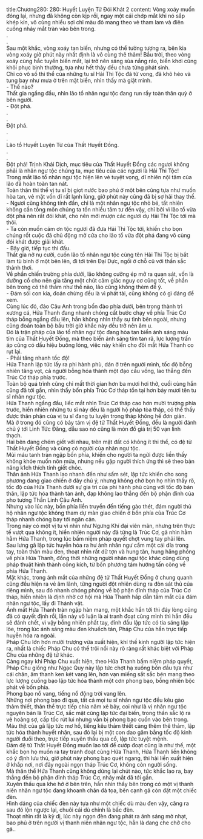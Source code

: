 title:Chương280: 280: Huyết Luyện Tử Đói Khát 2
content:
Vòng xoáy muốn đóng lại, nhưng đã không còn kịp rồi, ngay một cái chớp mắt khi nó sắp khép kín, vô cùng nhiều sợi chỉ màu đỏ mang theo vẻ tham lam và điên cuồng nháy mắt tràn vào bên trong.<br>.<br>.<br>Sau một khắc, vòng xoáy tan biến, nhưng có thể tưởng tượng ra, bên kia vòng xoáy giờ phút này nhất định là vô cùng thê thảm! Bầu trời, theo vòng xoáy cùng hắc tuyến biến mất, lại trở nên sáng sủa nắng ráo, biển khơi cũng khôi phục bình thường, tựa như hết thảy đều chưa từng phát sinh.<br>Chỉ có vô số thi thể của những tu sĩ Hải Thi Tộc đã tử vong, đã khô héo và tung bay như mưa ở trên mặt biển, nhìn thấy mà giật mình.<br>- Thế nào?<br>Thất gia ngẩng đầu, nhìn lão tổ nhân ngư tộc đang run rẩy toàn thân quỳ ở bên người.<br>- Đột phá.<br>.<br>.<br>Đột phá.<br>.<br>.<br>Lão tổ Huyết Luyện Tử của Thất Huyết Đồng.<br>.<br>.<br>Đột phá! Trịnh Khải Dịch, mục tiêu của Thất Huyết Đồng các ngươi không phải là nhân ngư tộc chúng ta, mục tiêu của các ngươi là Hải Thi Tộc!<br>Trong mắt lão tổ nhân ngư tộc hiện lên vẻ tuyệt vọng, dĩ nhiên nội tâm của lão đã hoàn toàn tan nát.<br>Toàn thân thi thể vị tu sĩ bị giọt nước bao phủ ở một bên cũng tựa như muốn hòa tan, vẻ mặt vốn dĩ rất lạnh lùng, giờ phút này cũng đã bị sợ hãi thay thế.<br>- Ngươi cũng không tính đần, chỉ là một nhân ngư tộc nhỏ bé, tất nhiên không cần tông môn chúng ta tốn nhiều tâm tư đến vậy, chỉ bởi vì lão tổ vừa đột phá nên rất đói khát, cho nên mới mượn các ngươi dụ Hải Thi Tộc tới mà thôi.<br>- Ta còn muốn cám ơn tộc ngươi đã đưa Hải Thi Tộc tới, khiến cho bọn chúng rốt cuộc đã chủ động mở cửa cho lão tổ vừa đột phá đang vô cùng đói khát được giải khát.<br>- Bây giờ, tiếp tục thi đấu.<br>Thất gia nở nụ cười, cuốn lão tổ nhân ngư tộc cùng tên Hải Thi Tộc bị bắt làm tù binh ở một bên lên, đi tới trên Đại Dực, ngồi ở chỗ cũ với thần sắc thảnh thơi.<br>Về phần chiến trường phía dưới, lão không cưỡng ép mở ra quan sát, vốn là dưỡng cổ cho nên gia tăng một chút cảm giác nguy cơ cũng tốt, về phần bên trong có thê thảm như thế nào, lão cũng không thèm để ý.<br>- Đám sói con kia, đoán chừng đều là vì phát tài, cũng không có gì đáng để xem.<br>Cùng lúc đó, đảo Câu Anh trong bốn đảo phía dưới, bên trong thành trì xương cá, Hứa Thanh đang nhanh chóng cất bước chạy về phía Trúc Cơ tháp bỗng ngẩng đầu lên, hắn không nhìn thấy sự tình bên ngoài, nhưng cũng đoán toàn bộ bầu trời giờ khắc này đều trở nên âm u.<br>Đó là trận pháp của lão tổ nhân ngư tộc đang hòa tan biển ánh sáng màu tím của Thất Huyết Đồng, mà theo biển ánh sáng tím tan rã, lực lượng trấn áp cũng có dấu hiệu buông lỏng, việc này khiến cho đôi mắt Hứa Thanh co rụt lại.<br>- Phải tăng nhanh tốc độ!<br>Hứa Thanh lập tức lấy ra phi hành phù, dán ở trên người mình, tốc độ bỗng nhiên tăng vọt, cả người bỗng hóa thành một đạo cầu vồng, lao thẳng đến Trúc Cơ tháp phía trước.<br>Toàn bộ quá trình cũng chỉ mất thời gian hơn ba mươi hơi thở, cuối cùng hắn cũng đã tới gần, nhìn thấy bốn phía Trúc Cơ tháp tồn tại hơn bảy mươi tên tu sĩ nhân ngư tộc.<br>Hứa Thanh ngẩng đầu, liếc mắt nhìn Trúc Cơ tháp cao hơn mười trượng phía trước, hiển nhiên những tu sĩ này đều là người hộ pháp tòa tháp, có thể thấy được thân phận của vị tu sĩ đang tu luyện trong tháp không hề đơn giản.<br>Mà ở trong đó cũng có bảy tám vị đệ tử Thất Huyết Đồng, đều là người đánh chủ ý tới Linh Tức Đăng, dẫu sao nó cũng là món đồ giá trị 50 vạn linh thạch.<br>Hai bên đang chém giết với nhau, trên mặt đất có không ít thi thể, có đệ tử Thất Huyết Đồng và cũng có người của nhân ngư tộc.<br>Mùi máu tanh tràn ngập bốn phía, khiến cho người ta ngửi được liền thấy không khỏe muốn nôn mửa, nhưng nếu gặp người thích ứng thì sẽ theo bản năng k1ch thích tính giết chóc.<br>Thân ảnh Hứa Thanh lao nhanh đến như sấm sét, lập tức khiến cho song phương đang giao chiến ở đây chú ý, nhưng không chờ bọn họ nhìn thấy rõ, tốc độ của Hứa Thanh dưới sự gia trì của phi hành phù cùng với tốc độ bản thân, lập tức hóa thành tàn ảnh, đạp không lao thẳng đến bộ phận đỉnh của pho tượng Thần Linh Câu Anh.<br>Nhưng vào lúc này, bốn phía liền truyền đến tiếng gào thét, đám người thủ hộ nhân ngư tộc không tham dự màn giao chiến ở bốn phía của Trúc Cơ tháp nhanh chóng bay tới ngăn cản.<br>Trong này có một vị tu vi nhìn như Ngưng Khí đại viên mãn, nhưng trên thực tế vượt qua không ít, hiển nhiên người này đã từng là Trúc Cơ, gã nhìn hằm hằm Hứa Thanh, trong lúc bấm niệm pháp quyết chợt vung tay phải lên.<br>Sau lưng gã lập tức huyễn hóa ra hư ảnh nhân ngư cầm một cái dĩa trong tay, toàn thân màu đen, thoạt nhìn rất dữ tợn và hung tàn, hung hăng phóng về phía Hứa Thanh, đồng thời những người nhân ngư tộc khác cũng dùng pháp thuật hình thành công kích, từ bốn phương tám hướng tấn công về phía Hứa Thanh.<br>Mặt khác, trong ánh mắt của những đệ tử Thất Huyết Đồng ở chung quanh cũng đều hiện ra vẻ âm lãnh, từng người đột nhiên dùng ra đòn sát thủ của riêng mình, sau đó nhanh chóng phóng về bộ phận đỉnh tháp của Trúc Cơ tháp, hiển nhiên là định nhờ cơ hội mà Hứa Thanh hấp dẫn tầm mắt của đám nhân ngư tộc, lấy đi Thánh vật.<br>Ánh mắt Hứa Thanh tràn ngập hàn mang, một khắc hắn tới thì đáy lòng cũng đã có quyết định rồi, lần này vô luận là ai tranh đoạt cùng mình thì hắn đều sẽ đánh chết, vì vậy bỗng nhiên phất tay, đỉnh đầu lập tức có tia sáng lập lòe, trong lúc ánh sáng màu đen khuếch tán, Pháp Chu của hắn trực tiếp huyễn hóa ra ngoài.<br>Pháp Chu lớn hơn mười trượng vừa xuất hiện, khí thế kinh người lập tức hiện ra, nhất là chiếc Pháp Chu có thể trôi nổi này rõ ràng rất khác biệt với Pháp Chu của những đệ tử khác.<br>Càng ngay khi Pháp Chu xuất hiện, theo Hứa Thanh bấm niệm pháp quyết, Pháp Chu giống như Ngạc Quy này lập tức chợt hạ xuống bốn đầu tựa như cái chân, âm thanh ken két vang lên, hơn vạn miếng sắt sắc bén mang theo lực lượng cuồng bạo lập tức hóa thành một cơn phong bạo, bỗng nhiên bộc phát về bốn phía.<br>Phong bạo nổ vang, tiếng nổ động trời vang lên.<br>Những nơi phong bạo đi qua, tất cả mọi tu sĩ nhân ngư tộc đều kêu gào thảm thiết, thân thể trực tiếp chia năm xẻ bảy, coi như là vị nhân ngư tộc nguyên bản là Trúc Cơ, sắc mặt cũng lập tức đại biến, trong thần sắc lộ ra vẻ hoảng sợ, cấp tốc rút lui nhưng vẫn bị phong bạo cuốn vào bên trong.<br>Máu thịt của gã lập tức mơ hồ, tiếng kêu thảm thiết càng thêm thê thảm, lập tức hóa thành huyết nhân, sau đó lại bị một con dao găm bằng tốc độ kinh người đuổi theo, trực tiếp xuyên thấu qua cổ, lập tức tuyệt mệnh.<br>Đám đệ tử Thất Huyết Đồng muốn lao tới để cướp đoạt cũng là như thế, một khắc bọn họ muốn ra tay tranh đoạt cùng Hứa Thanh, Hứa Thanh liền không có ý định lưu thủ, giờ phút này phong bạo quét ngang, thi hài liền xuất hiện ở khắp nơi, nơi đây ngoài ngọn tháp Trúc Cơ, không còn người sống.<br>Mà thân thể Hứa Thanh cũng không dừng lại chút nào, tức khắc lao ra, bay thẳng đến bộ phận đỉnh tháp Trúc Cơ, nháy mắt đã tới gần.<br>Xuyên thấu qua khe hở ở bên trên, hắn nhìn thấy bên trong có một vị thanh niên nhân ngư tộc đang khoanh chân đả tọa, bên cạnh gã còn đặt một chiếc đèn.<br>Hình dáng của chiếc đèn này tựa như một chiếc dù màu đen vậy, căng ra sau đó lộn ngược lại, chuôi cái dù chính là bấc đèn.<br>Thoạt nhìn rất là kỳ dị, lúc này ngọn đèn đang phát ra ánh sáng mờ nhạt, bao phủ ở trên người vị thanh niên nhân ngư tộc, hẳn là đang che chở cho gã..<br>